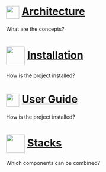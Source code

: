 # <img src="https://raw.githubusercontent.com/FortAwesome/Font-Awesome/6.x/svgs/solid/network-wired.svg" height="35" valign="middle"> [Architecture](architecture.md)
What are the concepts?

# <img src="https://github.com/user-attachments/assets/e5e02363-b3c1-4047-83e6-caa17b204dab" height="50" valign="middle"> [Installation](installation.md)
How is the project installed?

# <img src="https://raw.githubusercontent.com/FortAwesome/Font-Awesome/6.x/svgs/solid/route.svg" height="35" valign="middle"> [User Guide](user_guide.md)
How is the project installed?

# <img src="https://github.com/user-attachments/assets/0e34f582-56b3-4332-9e03-92a1aab2d275" width="50" height="50" valign="middle"> [Stacks](stacks.md)
Which components can be combined?
